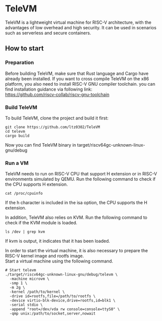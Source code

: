# TeleVM
TeleVM is a lightweight virtual machine for RISC-V architecture, with the advantages of low overhead and high security. It can be used in scenarios such as serverless and secure containers.  


## How to start
### Preparation
Before building TeleVM, make sure that Rust language and Cargo have already been installed. If you want to cross compile TeleVM on the x86 platform, you also need to install RISC-V GNU compiler toolchain. you can find installation guidance via following link:   
https://github.com/riscv-collab/riscv-gnu-toolchain  


### Build TeleVM
To build TeleVM, clone the project and build it first:  
```
git clone https://github.com/ltz0302/TeleVM
cd televm
cargo build
```
Now you can find TeleVM binary in target/riscv64gc-unknown-linux-gnu/debug  

### Run a VM
TeleVM needs to run on RISC-V CPU that support H extension or in RISC-V environments simulated by QEMU. Run the following command to check if the CPU supports H extension.  
```
cat /proc/cpuinfo
```
If the h character is included in the isa option, the CPU supports the H extension. 


In addition, TeleVM also relies on KVM. Run the following command to check if the KVM module is loaded.  
```
ls /dev | grep kvm
```
If kvm is output, it indicates that it has been loaded.  


In order to start the virtual machine, it is also necessary to prepare the RISC-V kernel image and rootfs image.  
Start a virtual machine using the following command.    
```
# Start televm  
./target/riscv64gc-unknown-linux-gnu/debug/televm \
  -machine microvm \
  -smp 1 \
  -m 2g \
  -kernel /path/to/kernel \
  -drive id=rootfs,file=/path/to/rootfs \
  -device virtio-blk-device,drive=rootfs,id=blk1 \
  -serial stdio \
  -append "root=/dev/vda rw console=console=ttyS0" \
  -qmp unix:/path/to/socket,server,nowait
```